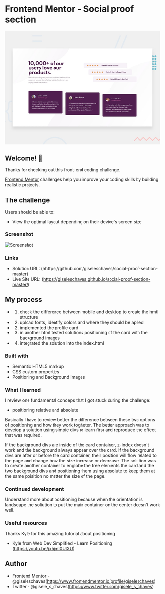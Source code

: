 # Frontend Mentor - Social proof section

![Design preview for the Social proof section coding challenge](./design/desktop-preview.jpg)

## Welcome! 👋

Thanks for checking out this front-end coding challenge.

[Frontend Mentor](https://www.frontendmentor.io) challenges help you improve your coding skills by building realistic projects.

## The challenge

Users should be able to:

- View the optimal layout depending on their device's screen size

### Screenshot

![Screenshot](./design/solution-screenshot.png)

### Links

- Solution URL: (hhttps://github.com/giseleschaves/social-proof-section-master)
- Live Site URL: (https://giseleschaves.github.io/social-proof-section-master/)

## My process

- 1. check the difference between mobile and desktop to create the hmtl structure
- 2. upload fonts, identify colors and where they should be aplied
- 2. implemented the profile card
- 3. in another html tested solutions positioning of the card with the background images
- 4. integrated the solution into the index.html

### Built with

- Semantic HTML5 markup
- CSS custom properties
- Positioning and Background images

### What I learned

I review one fundamental conceps that I got stuck during the challenge:

- positioning relative and absolute

Basically I have to review better the difference between these two options of positioning and how they work togheter. The better approach was to develop a solution using simple divs to learn first and reproduce the effect that was required.

If the background divs are inside of the card container, z-index doesn't work and the background always appear over the card.
If the background divs are after or before the card container, their position will flow related to the page and change how the size increase or decrease.
The solution was to create another container to englobe the tree elements the card and the two background divs and positioning them using absolute to keep them at the same poisition no matter the size of the page.

### Continued development

Understand more about positioning because when the orientation is landscape the soliution to put the main container on the center doesn't work well.

### Useful resources

Thanks Kyle for this amazing tutorial about positioning

- Kyle from Web Dev Simplified - Learn Positioning (https://youtu.be/jx5jmI0UlXU)

## Author

- Frontend Mentor - @giseleschaves(https://www.frontendmentor.io/profile/giseleschaves)
- Twitter - @gisele_s_chaves(https://www.twitter.com/gisele_s_chaves)
